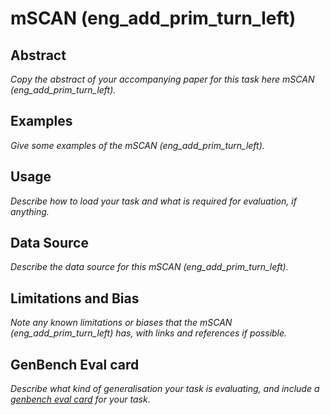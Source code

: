 # mSCAN (eng_add_prim_turn_left)

## Abstract
*Copy the abstract of your accompanying paper for this task here mSCAN (eng_add_prim_turn_left).*

## Examples
*Give some examples of the mSCAN (eng_add_prim_turn_left).*

## Usage
*Describe how to load your task and what is required for evaluation, if anything.*

## Data Source
*Describe the data source for this mSCAN (eng_add_prim_turn_left).*

## Limitations and Bias
*Note any known limitations or biases that the mSCAN (eng_add_prim_turn_left) has, with links and references if possible.*

## GenBench Eval card
*Describe what kind of generalisation your task is evaluating, and include a [genbench eval card](https://genbench.org/eval_cards/) for your task*.
